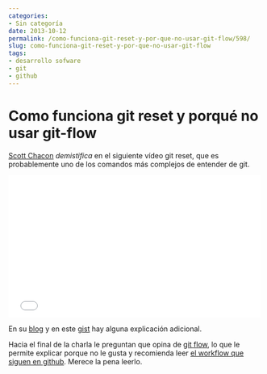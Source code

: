 ```yaml
---
categories:
- Sin categoría
date: 2013-10-12
permalink: /como-funciona-git-reset-y-por-que-no-usar-git-flow/598/
slug: como-funciona-git-reset-y-por-que-no-usar-git-flow
tags:
- desarrollo sofware
- git
- github
---
```


# Como funciona git reset y porqué no usar git-flow

[Scott Chacon](http://scottchacon.com/about.html) *demistifica* en el siguiente vídeo git reset, que es probablemente uno de los comandos más complejos de entender de git.

<iframe allowfullscreen="" frameborder="0" height="281" loading="lazy" mozallowfullscreen="" src="//player.vimeo.com/video/38958167" style="margin:auto;" webkitallowfullscreen="" width="500"></iframe>

En su [blog](http://scottchacon.com/2011/07/11/reset.html) y en este [gist](https://gist.github.com/schacon/ed0eb484f92567718c84) hay alguna explicación adicional.

Hacia el final de la charla le preguntan que opina de [git flow](https://github.com/nvie/gitflow), lo que le permite explicar porque no le gusta y recomienda leer [el workflow que siguen en github](http://scottchacon.com/2011/08/31/github-flow.html). Merece la pena leerlo.